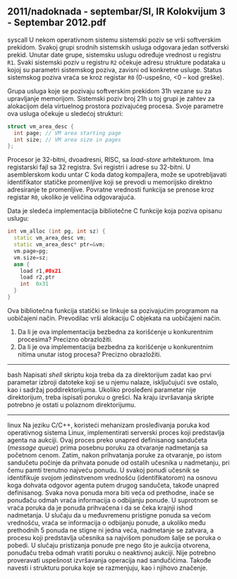2011/nadoknada - septembar/SI, IR Kolokvijum 3 - Septembar 2012.pdf
--------------------------------------------------------------------------------
syscall
U  nekom operativnom sistemu sistemski poziv se vrši softverskim prekidom. Svakoj grupi srodnih  sistemskih  usluga  odgovara  jedan  sotfverski  prekid.  Unutar  date  grupe,  sistemsku uslugu određuje vrednost u registru `R1`.  Svaki  sistemski  poziv  u  registru `R2` očekuje adresu strukture  podataka  u  kojoj  su  parametri  sistemskog  poziva,  zavisni  od  konkretne  usluge. Status sistemskog poziva vraća se kroz registar `R0` (0-uspešno, <0 – kod greške). 

Grupa   usluga   koje   se   pozivaju   softverskim   prekidom   31h   vezane   su   za upravljanje memorijom.  Sistemski  poziv broj  21h  u  toj  grupi  je  zahtev  za  alokacijom dela virtuelnog prostora pozivajućeg procesa. Svoje parametre ova usluga očekuje u sledećoj strukturi: 
```cpp
struct vm_area_desc { 
  int page; // VM area starting page 
  int size; // VM area size in pages 
}; 
```
Procesor  je  32-bitni,  dvoadresni,  RISC,  sa *load-store* arhitekturom.  Ima  registarski  fajl  sa 32 registra.  Svi  registri  i  adrese  su  32-bitni. U  asemblerskom  kodu  untar  C  koda  datog kompajlera,  može  se  upotrebljavati  identifikator  statičke  promenljive  koji  se  prevodi  u memorijsko  direktno  adresiranje  te  promenljive. Povratne  vrednosti  funkcija  se  prenose  kroz registar `R0`, ukoliko je veličina odgovarajuća. 

Data je sledeća implementacija bibliotečne C funkcije koja poziva opisanu uslugu: 
```cpp
int vm_alloc (int pg, int sz) { 
  static vm_area_desc vm; 
  static vm_area_desc* ptr=&vm; 
  vm.page=pg; 
  vm.size=sz; 
  asm { 
    load r1,#0x21 
    load r2,ptr 
    int  0x31 
  } 
} 
```
Ova bibliotečna funkcija statički se linkuje sa pozivajućim programom na uobičajeni način. Prevodilac vrši alokaciju C objekata na uobičajeni način. 

1. Da  li  je  ova  implementacija  bezbedna  za korišćenje  u  konkurentnim  procesima? Precizno obrazložiti. 
2. Da  li  je  ova  implementacija  bezbedna  za korišćenje u konkurentnim nitima unutar istog procesa? Precizno obrazložiti. 

--------------------------------------------------------------------------------
bash
Napisati *shell*  skriptu koja  treba  da  za  direktorijum  zadat  kao  prvi  parametar  izbroji  datoteke koji  se  u  njemu  nalaze,  isključujući  sve  ostalo,  kao  i  sadržaj  poddirektorijuma. Ukoliko prosleđeni parametar  nije  direktorijum,  treba ispisati poruku o grešci. Na kraju izvršavanja skripte potrebno je ostati u polaznom direktorijumu.  

--------------------------------------------------------------------------------
linux
Na jeziku C/C++, koristeći mehanizam prosleđivanja poruka kod operativnog sistema Linux, implementirati serverski proces koji predstavlja agenta na aukciji. Ovaj proces preko unapred definisanog sandučeta (*message queue*)  prima  posebnu  poruku  za  otvaranje  nadmetanja  sa početnom cenom. Zatim, nakon prihvatanja poruke za otvaranje, po istom sandučetu počinje da  prihvata  ponude  od  ostalih  učesnika  u  nadmetanju,  pri  čemu  pamti  trenutno  najveću ponudu.  U  svakoj  ponudi  učesnik  se  identifikuje  svojom  jedinstvenom  vrednošću (identifikatorom)  na  osnovu  koga  dohvata  odgovor  agenta putem drugog sandučeta, takođe unapred  definisanog. Svaka nova ponuda mora biti veća od prethodne, inače se ponuđaču odmah vraća informacija o odbijanju ponude. U suprotnom se vraća poruka da je ponuda prihvaćena i da se čeka krajnji ishod nadmetanja. U slučaju da u međuvremenu pristigne ponuda  sa  većom  vrednošću,  vraća  se  informacija  o  odbijanju  ponude,  a  ukoliko  među prethodnih 5 ponuda ne stigne ni jedna veća, nadmetanje se zatvara, a procesu koji predstavlja učesnika sa najvišom ponudom šalje se poruka o pobedi. U slučaju pristizanja ponude pre nego što je aukcija otvorena, ponuđaču treba odmah vratiti poruku o neaktivnoj aukciji. Nije potrebno  proveravati  uspešnost  izvršavanja  operacija  nad  sandučićima. Takođe  navesti i strukturu poruka koje se razmenjuju, kao i njihovo značenje. 
